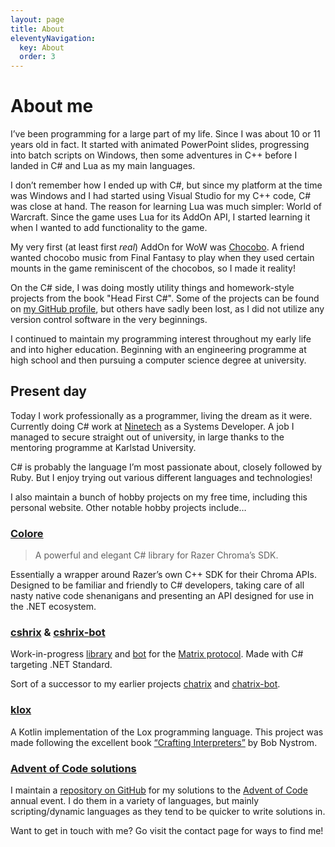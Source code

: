 ```yaml
---
layout: page
title: About
eleventyNavigation:
  key: About
  order: 3
---
```


# About me

I’ve been programming for a large part of my life.
Since I was about 10 or 11 years old in fact.
It started with animated PowerPoint slides, progressing into batch scripts on Windows, then some adventures in C++ before I landed in C# and Lua as my main languages.

I don’t remember how I ended up with C#, but since my platform at the time was Windows and I had started using Visual Studio for my C++ code, C# was close at hand.
The reason for learning Lua was much simpler: World of Warcraft.
Since the game uses Lua for its AddOn API, I started learning it when I wanted to add functionality to the game.

My very first (at least first *real*) AddOn for WoW was [Chocobo][chocobo-cf].
A friend wanted chocobo music from Final Fantasy to play when they used certain mounts in the game reminiscent of the chocobos, so I made it reality!

[chocobo-cf]: https://www.curseforge.com/wow/addons/chocobo

On the C# side, I was doing mostly utility things and homework-style projects from the book &quot;Head First C#&quot;.
Some of the projects can be found on [my GitHub profile][github-profile], but others have sadly been lost, as I did not utilize any version control software in the very beginnings.

[github-profile]: https://github.com/Sharparam

I continued to maintain my programming interest throughout my early life and into higher education. Beginning with an engineering programme at high school and then pursuing a computer science degree at university.

## Present day

Today I work professionally as a programmer, living the dream as it were.
Currently doing C# work at [Ninetech][] as a Systems Developer.
A job I managed to secure straight out of university, in large thanks to the mentoring programme at Karlstad University.

[ninetech]: https://ninetech.com/

C# is probably the language I’m most passionate about, closely followed by Ruby.
But I enjoy trying out various different languages and technologies!

I also maintain a bunch of hobby projects on my free time, including this personal website.
Other notable hobby projects include&hellip;

### [Colore][github-colore]

> A powerful and elegant C# library for Razer Chroma’s SDK.

Essentially a wrapper around Razer’s own C++ SDK for their Chroma APIs. Designed to be familiar and friendly to C# developers, taking care of all nasty native code shenanigans and presenting an API designed for use in the .NET ecosystem.

[github-colore]: https://github.com/chroma-sdk/Colore

### [cshrix][github-cshrix] & [cshrix-bot][github-cshrix-bot]

Work-in-progress [library][github-cshrix] and [bot][github-cshrix-bot] for the [Matrix protocol][matrix].
Made with C# targeting .NET Standard.

Sort of a successor to my earlier projects [chatrix][github-chatrix] and [chatrix-bot][github-chatrix-bot].

[github-cshrix]: https://github.com/Sharparam/cshrix
[github-cshrix-bot]: https://github.com/Sharparam/cshrix-bot
[matrix]: https://matrix.org/
[github-chatrix]: https://github.com/Sharparam/chatrix
[github-chatrix-bot]: https://github.com/Sharparam/chatrix-bot

### [klox][github-klox]

A Kotlin implementation of the Lox programming language.
This project was made following the excellent book [“Crafting Interpreters”][crafting-interpreters] by Bob Nystrom.

[github-klox]: https://github.com/Sharparam/klox
[crafting-interpreters]: https://www.craftinginterpreters.com/

### [Advent of Code solutions][github-aoc]

I maintain a [repository on GitHub][github-aoc] for my solutions to the [Advent of Code][aoc] annual event.
I do them in a variety of languages, but mainly scripting/dynamic languages as they tend to be quicker to write solutions in.

[github-aoc]: https://github.com/Sharparam/advent-of-code
[aoc]: https://adventofcode.com/

Want to get in touch with me? Go visit the contact page for ways to find me!
